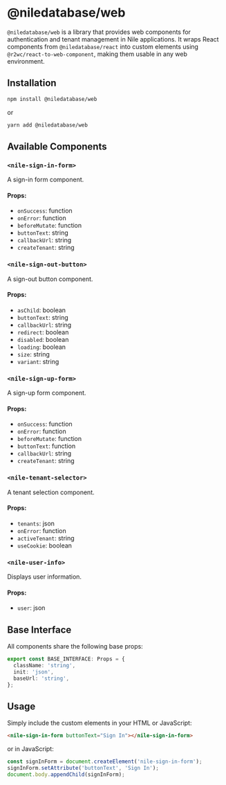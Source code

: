 # @niledatabase/web

`@niledatabase/web` is a library that provides web components for authentication and tenant management in Nile applications. It wraps React components from `@niledatabase/react` into custom elements using `@r2wc/react-to-web-component`, making them usable in any web environment.

## Installation

```sh
npm install @niledatabase/web
```

or

```sh
yarn add @niledatabase/web
```

## Available Components

### `<nile-sign-in-form>`

A sign-in form component.

#### Props:

- `onSuccess`: function
- `onError`: function
- `beforeMutate`: function
- `buttonText`: string
- `callbackUrl`: string
- `createTenant`: string

### `<nile-sign-out-button>`

A sign-out button component.

#### Props:

- `asChild`: boolean
- `buttonText`: string
- `callbackUrl`: string
- `redirect`: boolean
- `disabled`: boolean
- `loading`: boolean
- `size`: string
- `variant`: string

### `<nile-sign-up-form>`

A sign-up form component.

#### Props:

- `onSuccess`: function
- `onError`: function
- `beforeMutate`: function
- `buttonText`: function
- `callbackUrl`: string
- `createTenant`: string

### `<nile-tenant-selector>`

A tenant selection component.

#### Props:

- `tenants`: json
- `onError`: function
- `activeTenant`: string
- `useCookie`: boolean

### `<nile-user-info>`

Displays user information.

#### Props:

- `user`: json

## Base Interface

All components share the following base props:

```ts
export const BASE_INTERFACE: Props = {
  className: 'string',
  init: 'json',
  baseUrl: 'string',
};
```

## Usage

Simply include the custom elements in your HTML or JavaScript:

```html
<nile-sign-in-form buttonText="Sign In"></nile-sign-in-form>
```

or in JavaScript:

```js
const signInForm = document.createElement('nile-sign-in-form');
signInForm.setAttribute('buttonText', 'Sign In');
document.body.appendChild(signInForm);
```
